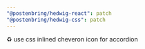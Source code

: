 ```yaml
---
"@postenbring/hedwig-react": patch
"@postenbring/hedwig-css": patch
---
```


:recycle: use css inlined cheveron icon for accordion
